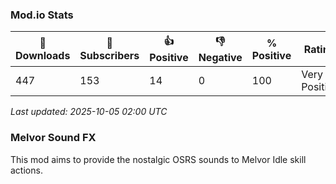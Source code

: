 ### Mod.io Stats
<!-- MODIO:START -->

| 💾 Downloads | 👤 Subscribers | 👍 Positive | 👎 Negative | % Positive | Rating |
|------------|-------------|------------|------------|------------|--------|
| 447 | 153 | 14 | 0 | 100 | Very Positive |

_Last updated: 2025-10-05 02:00 UTC_
<!-- MODIO:END -->

### Melvor Sound FX
This mod aims to provide the nostalgic OSRS sounds to Melvor Idle skill actions.


